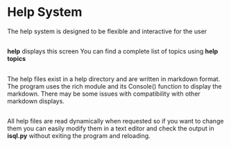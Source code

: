 # Help System
The help system is designed to be flexible and interactive for the user
##
**help** displays this screen
You can find a complete list of topics using **help topics**
##
The help files exist in a help directory and are written in markdown format.
The program uses the rich module and its Console() function to display the markdown.
There may be some issues with compatibility with other markdown displays.
## 
All help files are read dynamically when requested so if you want to change them
you can easily modify them in a text editor and check the output in **isql.py** without
exiting the program and reloading.
##
